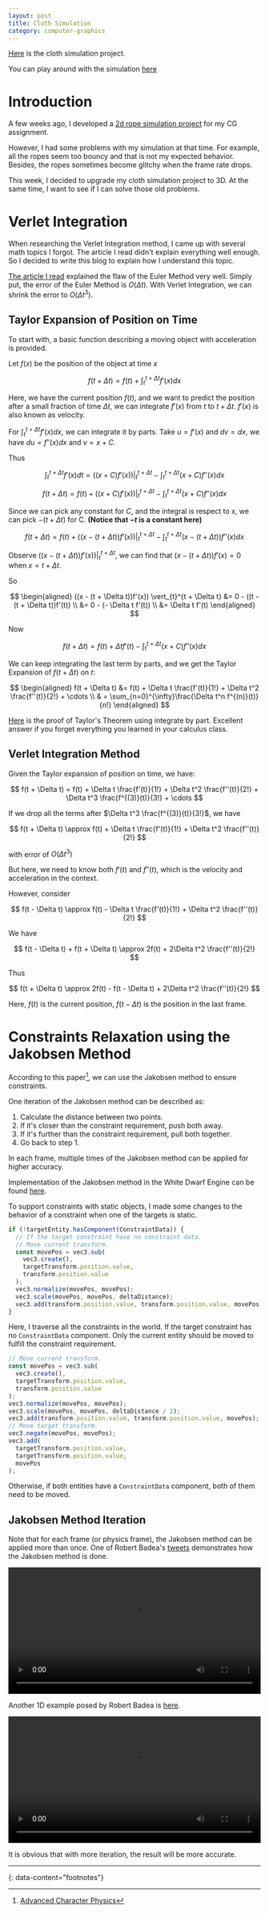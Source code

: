 ```yaml
---
layout: post
title: Cloth Simulation
category: computer-graphics
---
```


[Here](https://github.com/Fangjun-Zhou/cs559-cloth-simulation) is the cloth simulation project.

You can play around with the simulation [here](https://fangjun-zhou.github.io/cs559-cloth-simulation/dist/)

# Introduction

A few weeks ago, I developed a [2d rope simulation project](/public/cs559-assignment-2/homework2.html) for my CG assignment.

However, I had some problems with my simulation at that time. For example, all the ropes seem too bouncy and that is not my expected behavior. Besides, the ropes sometimes become glitchy when the frame rate drops.

This week, I decided to upgrade my cloth simulation project to 3D. At the same time, I want to see if I can solve those old problems.

# Verlet Integration

When researching the Verlet Integration method, I came up with several math topics I forgot. The article I read didn't explain everything well enough. So I decided to write this blog to explain how I understand this topic.

[The article I read](https://owlree.blog/posts/simulating-a-rope.html) explained the flaw of the Euler Method very well. Simply put, the error of the Euler Method is $O(\Delta t)$. With Verlet Integration, we can shrink the error to $O(\Delta t ^ 3)$.

## Taylor Expansion of Position on Time

To start with, a basic function describing a moving object with acceleration is provided.

Let $f(x)$ be the position of the object at time $x$

$$
f(t + \Delta t) = f(t) + \int_{t}^{t + \Delta t}f'(x) dx
$$

Here, we have the current position $f(t)$, and we want to predict the position after a small fraction of time $\Delta t$, we can integrate $f'(x)$ from $t$ to $t + \Delta t$. $f'(x)$ is also known as velocity.

For $\int_{t}^{t + \Delta t}f'(x) dx$, we can integrate it by parts. Take $u = f'(x)$ and $dv = dx$, we have $du = f''(x)dx$ and $v = x + C$.

Thus

$$
\int_{t}^{t + \Delta t}f'(x) dt = ((x + C)f'(x)) \vert_{t}^{t + \Delta t} - \int_{t}^{t + \Delta t} (x + C)f''(x) dx
$$

$$
f(t + \Delta t) = f(t) + ((x + C)f'(x)) \vert_{t}^{t + \Delta t} - \int_{t}^{t + \Delta t} (x + C)f''(x) dx
$$

Since we can pick any constant for $C$, and the integral is respect to x, we can pick $-(t + \Delta t)$ for C. **(Notice that $-t$ is a constant here)**

$$
f(t + \Delta t) = f(t) + ((x - (t + \Delta t))f'(x)) \vert_{t}^{t + \Delta t} - \int_{t}^{t + \Delta t} (x - (t + \Delta t))f''(x) dx
$$

Observe $((x - (t + \Delta t))f'(x)) \vert_{t}^{t + \Delta t}$, we can find that $(x - (t + \Delta t))f'(x) = 0$ when $x = t + \Delta t$.

So

$$
\begin{aligned}
    ((x - (t + \Delta t))f'(x)) \vert_{t}^{t + \Delta t} &= 0 - ((t - (t + \Delta t))f'(t)) \\
    &= 0 - (- \Delta t f'(t)) \\
    &= \Delta t f'(t)
\end{aligned}
$$

Now

$$
f(t + \Delta t) = f(t) + \Delta t f'(t) - \int_{t}^{t + \Delta t} (x + C)f''(x) dx
$$

We can keep integrating the last term by parts, and we get the Taylor Expansion of $f(t + \Delta t)$ on $t$:

$$
\begin{aligned}
    f(t + \Delta t) &= f(t) + \Delta t \frac{f'(t)}{1!} + \Delta t^2 \frac{f''(t)}{2!} + \cdots \\
    & = \sum_{n=0}^{\infty}\frac{\Delta t^n f^{(n)}(t)}{n!}
\end{aligned}
$$

[Here](https://math.stackexchange.com/questions/1750344/almost-taylors-theorem-proof-through-integration-by-parts) is the proof of Taylor's Theorem using integrate by part. Excellent answer if you forget everything you learned in your calculus class.

## Verlet Integration Method

Given the Taylor expansion of position on time, we have:

$$
f(t + \Delta t) = f(t) + \Delta t \frac{f'(t)}{1!} + \Delta t^2 \frac{f''(t)}{2!} + \Delta t^3 \frac{f^{(3)}(t)}{3!} + \cdots
$$

If we drop all the terms after $\Delta t^3 \frac{f^{(3)}(t)}{3!}$, we have

$$
f(t + \Delta t) \approx f(t) + \Delta t \frac{f'(t)}{1!} + \Delta t^2 \frac{f''(t)}{2!}
$$

with error of $O(\Delta t^3)$

But here, we need to know both $f'(t)$ and $f''(t)$, which is the velocity and acceleration in the context.

However, consider

$$
f(t - \Delta t) \approx f(t) - \Delta t \frac{f'(t)}{1!} + \Delta t^2 \frac{f''(t)}{2!}
$$

We have

$$
f(t - \Delta t) + f(t + \Delta t) \approx  2f(t) + 2\Delta t^2 \frac{f''(t)}{2!}
$$

Thus

$$
f(t + \Delta t) \approx  2f(t) - f(t - \Delta t) + 2\Delta t^2 \frac{f''(t)}{2!}
$$

Here, $f(t)$ is the current position, $f(t - \Delta t)$ is the position in the last frame.

# Constraints Relaxation using the Jakobsen Method

According to this paper[^1], we can use the Jakobsen method to ensure constraints.

One iteration of the Jakobsen method can be described as:

1. Calculate the distance between two points.
2. If it's closer than the constraint requirement, push both away.
3. If it's further than the constraint requirement, pull both together.
4. Go back to step 1.

In each frame, multiple times of the Jakobsen method can be applied for higher accuracy.

Implementation of the Jakobsen method in the White Dwarf Engine can be found [here](https://github.com/Fangjun-Zhou/White-Dwarf/blob/68e289b1716d91c70b4374db67ce778d1643fe7a/src/Core/Physics/Systems/JakobsenConstraintSystem.ts).

To support constraints with static objects, I made some changes to the behavior of a constraint when one of the targets is static.

```ts
if (!targetEntity.hasComponent(ConstraintData)) {
  // If the target constraint have no constraint data.
  // Move current transform.
  const movePos = vec3.sub(
    vec3.create(),
    targetTransform.position.value,
    transform.position.value
  );
  vec3.normalize(movePos, movePos);
  vec3.scale(movePos, movePos, deltaDistance);
  vec3.add(transform.position.value, transform.position.value, movePos);
}
```

Here, I traverse all the constraints in the world. If the target constraint has no `ConstraintData` component. Only the current entity should be moved to fulfill the constraint requirement.

```ts
// Move current transform.
const movePos = vec3.sub(
  vec3.create(),
  targetTransform.position.value,
  transform.position.value
);
vec3.normalize(movePos, movePos);
vec3.scale(movePos, movePos, deltaDistance / 2);
vec3.add(transform.position.value, transform.position.value, movePos);
// Move target transform.
vec3.negate(movePos, movePos);
vec3.add(
  targetTransform.position.value,
  targetTransform.position.value,
  movePos
);
```

Otherwise, if both entities have a `ConstraintData` component, both of them need to be moved.

## Jakobsen Method Iteration

Note that for each frame (or physics frame), the Jakobsen method can be applied more than once. One of Robert Badea's [tweets](https://twitter.com/Owlree/status/1243277777392013316) demonstrates how the Jakobsen method is done.

<video controls width="100%">
    <source src="https://video.twimg.com/tweet_video/EUEChxPWoAEunBc.mp4">
    Download the
    <a href="https://video.twimg.com/tweet_video/EUEChxPWoAEunBc.mp4">MP4</a>
    video.
</video>

Another 1D example posed by Robert Badea is [here](https://video.twimg.com/tweet_video/EUDgL_OXsAATz0Z.mp4).

<video controls width="100%">
    <source src="https://video.twimg.com/tweet_video/EUDgL_OXsAATz0Z.mp4">
    Download the
    <a href="https://video.twimg.com/tweet_video/EUDgL_OXsAATz0Z.mp4">MP4</a>
    video.
</video>

It is obvious that with more iteration, the result will be more accurate.

---

{: data-content="footnotes"}

[^1]: [Advanced Character Physics](https://www.cs.cmu.edu/afs/cs/academic/class/15462-s13/www/lec_slides/Jakobsen.pdf)
